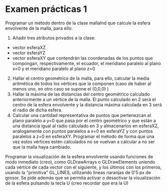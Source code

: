 # Examen prácticas 1

Programar un método dentro de la clase mallaInd que calcule la esfera envolvente de la malla, para ello:
1. Añadir tres atributos privados a la clase:
- vector<Tupla3f> esferaXZ
- vector<Tupla3f> esferaYZ
- vector<Tupla3f> esferaXY
que contendrán las coordenadas de los puntos que compongan, respectivamente, el ecuador, el meridiano paralelo al plano x=0 y el meridiano paralelo al plano z=0
2. Hallar el centro geométrico de la malla, para ello, calcular la media aritmética de todos los vértices que la componen (caso de haber al menos uno, en otro caso se supone el (0,0,0) )
3. Hallar la máxima de las distancias del centro geométrico calculado anteriormente a un vértice de la malla.
El punto calculado en 2 será el centro de la esfera envolvente y la distancia máxima calculada en 3 será el radio de dicha esfera.
4. Calcular una cantidad representativa de puntos que pertenezcan al plano paralelo a y=0 que pasa por el centro geométrico y que están a una distancia igual al radio calculado en 3 y almacenarlos en esferaXZ, análogamente con puntos paralelos a x=0 en esferaYZ y con puntos paralelos a z=0 en esferaXY.
Programar el método de forma que una vez estos vértices estén calculados no se vuelvan a calcular a no ser que la malla haya cambiado.

Programar la visualización de la esfera envolvente usando funciones de modo inmediato (creo), como GLDrawArrays o GLDrawElements uniendo cada vértice de cada vector con el siguiente, y los últimos con los primeros, usando la "primitiva" GL_LINES, utilizando líneas naranjas de 0'5 px de grosor. Se pide además que se permita activar o desactivar la visualización de la esfera pulsando la tecla U (creo recordar que era la U)